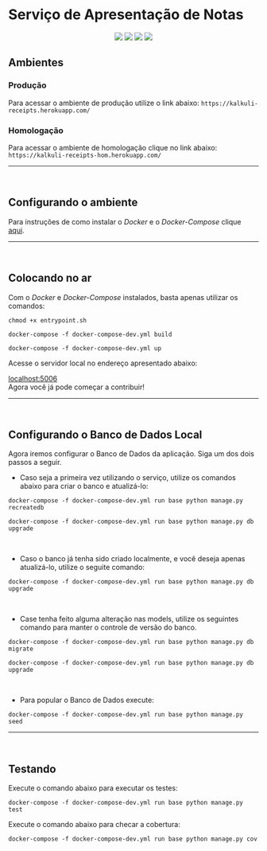 # Serviço de Apresentação de Notas    

<div style="text-align: center"> 

<a href="[![Build Status](https://travis-ci.com/Kalkuli/2018.2-Kalkuli_Receipts.svg?branch=master)](https://travis-ci.com/Kalkuli/2018.2-Kalkuli_Receipts)"><img src="https://travis-ci.com/Kalkuli/2018.2-Kalkuli_Receipts.svg?branch=master" /></a>
<a href="https://codeclimate.com/github/Kalkuli/2018.2-Kalkuli_Receipts/test_coverage"><img src="https://api.codeclimate.com/v1/badges/320b61421f14848cee61/test_coverage" /></a>
<a href="https://codeclimate.com/github/Kalkuli/2018.2-Kalkuli_Receipts/maintainability"><img src="https://api.codeclimate.com/v1/badges/320b61421f14848cee61/maintainability" /></a>
<a href="https://opensource.org/licenses/GPL-3.0"><img src="https://img.shields.io/badge/license-GPL-%235DA8C1.svg"/></a>

 </div> 


## Ambientes

### Produção
Para acessar o ambiente de produção utilize o link abaixo: 
```https://kalkuli-receipts.herokuapp.com/```

### Homologação
Para acessar o ambiente de homologação clique no link abaixo:
```https://kalkuli-receipts-hom.herokuapp.com/```

***   


<br>

## Configurando o ambiente     

Para instruções de como instalar o _Docker_ e o _Docker-Compose_ clique [aqui](https://github.com/Kalkuli/2018.2-Kalkuli_Front-End/blob/master/README.md).

***   

<br>

## Colocando no ar
Com o _Docker_ e _Docker-Compose_ instalados, basta apenas utilizar os comandos:

```
chmod +x entrypoint.sh

docker-compose -f docker-compose-dev.yml build

docker-compose -f docker-compose-dev.yml up
```

Acesse o servidor local no endereço apresentado abaixo:

[localhost:5006](http://localhost:5006/)     
Agora você já pode começar a contribuir!

***   

<br>

## Configurando o Banco de Dados Local

Agora iremos configurar o Banco de Dados da aplicação. Siga um dos dois passos a seguir.

* Caso seja a primeira vez utilizando o serviço, utilize os comandos abaixo para criar o banco e atualizá-lo:


```
docker-compose -f docker-compose-dev.yml run base python manage.py recreatedb

docker-compose -f docker-compose-dev.yml run base python manage.py db upgrade
```

<br>

* Caso o banco já tenha sido criado localmente, e você deseja apenas atualizá-lo, utilize o seguite comando:

```
docker-compose -f docker-compose-dev.yml run base python manage.py db upgrade
```

<br>

* Case tenha feito alguma alteração nas models, utilize os seguintes comando para manter o controle de versão do banco.

```
docker-compose -f docker-compose-dev.yml run base python manage.py db migrate

docker-compose -f docker-compose-dev.yml run base python manage.py db upgrade
```

<br>

* Para popular o Banco de Dados execute:
```
docker-compose -f docker-compose-dev.yml run base python manage.py seed
```

***

<br>

## Testando

Execute o comando abaixo para executar os testes:

 ```
 docker-compose -f docker-compose-dev.yml run base python manage.py test
 ```

Execute o comando abaixo para checar a cobertura:   

 ```
 docker-compose -f docker-compose-dev.yml run base python manage.py cov   
 ```